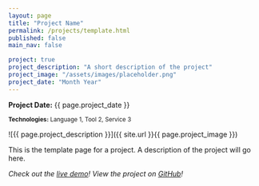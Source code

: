 ```yaml
---
layout: page
title: "Project Name"
permalink: /projects/template.html
published: false
main_nav: false

project: true
project_description: "A short description of the project"
project_image: "/assets/images/placeholder.png"
project_date: "Month Year"
---
```


__Project Date:__ {{ page.project_date }}

<small>__Technologies:__ Language 1, Tool 2, Service 3</small>

![{{ page.project_description }}]({{ site.url }}{{ page.project_image }})

This is the template page for a project. A description of the project will go here. 

_Check out the [live demo][demo]! View the project on [GitHub][github]!_ 

[demo]: http://google.com
[github]: http://github.com